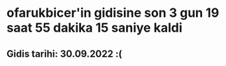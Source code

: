# ofarukbicer'in gidisine son 3 gun 19 saat 55 dakika 15 saniye kaldi

## Gidis tarihi: 30.09.2022 :(